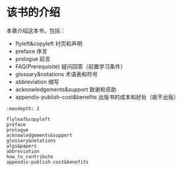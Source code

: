 

<!--
 * @version:
 * @Author:  StevenJokess（蔡舒起） https://github.com/StevenJokess
 * @Date: 2023-05-06 18:56:31
 * @LastEditors:  StevenJokess（蔡舒起） https://github.com/StevenJokess
 * @LastEditTime: 2023-09-20 11:30:11
 * @Description:
 * @Help me: make friends by a867907127@gmail.com and help me get some “foreign” things or service I need in life; 如有帮助，请赞助，失业3年了。![支付宝收款码](https://github.com/StevenJokess/d2rl/blob/master/img/%E6%94%B6.jpg)
 * @TODO::
 * @Reference:
-->
# 该书的介绍

本章介绍这本书，包括：

- flyleft&copyleft 衬页和声明
- preface 序言
- prologue 前言
- FAQ(Prerequisite) 疑问回答（前置学习条件）
- glossary&notations 术语表和符号
- abbreviation 缩写
- acknowledgements&support 致谢和资助
- appendix-publish-cost&benefits 出版书的成本和好处（故不出版）

```toc
:maxdepth: 2

flyleaf&copyleft
preface
prologue
acknowledgements&support
glossary&notations
algs&papers
abbreviation
how_to_contribute
appendix-publish-cost&benefits
```
